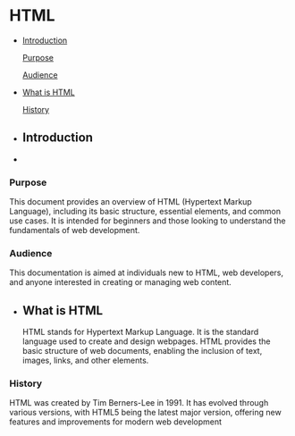 # HTML 
- [Introduction](#Introduction)
  
     [Purpose](#Purpose)
  
     [Audience](#Audience)
  
- [What is HTML](#WhatisHTML)

     [History](#History)
     [](#)
     [](#)
     [](#)
     [](#)

  
- ## Introduction
- 
### Purpose

This document provides an overview of HTML (Hypertext Markup Language), including its basic structure, essential elements, and common use cases. It is intended for beginners and those looking to understand the fundamentals of web development.

### Audience 

This documentation is aimed at individuals new to HTML, web developers, and anyone interested in creating or managing web content.

- ## What is HTML
  HTML stands for Hypertext Markup Language. It is the standard language used to create and design webpages. HTML provides the basic structure of web documents, enabling the inclusion of text, images, links, and other elements.

### History
HTML was created by Tim Berners-Lee in 1991. It has evolved through various versions, with HTML5 being the latest major version, offering new features and improvements for modern web development
     
